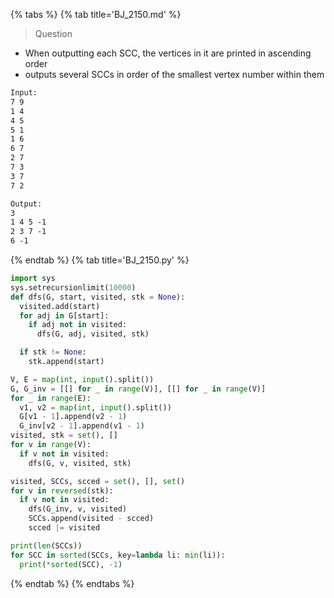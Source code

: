 {% tabs %}
{% tab title='BJ_2150.md' %}

> Question

* When outputting each SCC, the vertices in it are printed in ascending order
* outputs several SCCs in order of the smallest vertex number within them

```txt
Input:
7 9
1 4
4 5
5 1
1 6
6 7
2 7
7 3
3 7
7 2

Output:
3
1 4 5 -1
2 3 7 -1
6 -1
```

{% endtab %}
{% tab title='BJ_2150.py' %}

```py
import sys
sys.setrecursionlimit(10000)
def dfs(G, start, visited, stk = None):
  visited.add(start)
  for adj in G[start]:
    if adj not in visited:
      dfs(G, adj, visited, stk)

  if stk != None:
    stk.append(start)

V, E = map(int, input().split())
G, G_inv = [[] for _ in range(V)], [[] for _ in range(V)]
for _ in range(E):
  v1, v2 = map(int, input().split())
  G[v1 - 1].append(v2 - 1)
  G_inv[v2 - 1].append(v1 - 1)
visited, stk = set(), []
for v in range(V):
  if v not in visited:
    dfs(G, v, visited, stk)

visited, SCCs, scced = set(), [], set()
for v in reversed(stk):
  if v not in visited:
    dfs(G_inv, v, visited)
    SCCs.append(visited - scced)
    scced |= visited

print(len(SCCs))
for SCC in sorted(SCCs, key=lambda li: min(li)):
  print(*sorted(SCC), -1)
```

{% endtab %}
{% endtabs %}
